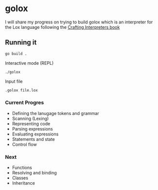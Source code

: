 # golox

I will share my progress on trying to build golox which is an interpreter for the Lox language following the 
[Crafting Interpreters book](https://craftinginterpreters.com)

## Running it

```bash
go build .
```

Interactive mode (REPL)

```bash
./golox
```

Input file

```bash
.golox file.lox
```

### Current Progres

- Defining the lanugage tokens and grammar
- Scanning (Lexing)
- Representing code
- Parsing expressions
- Evaluating expressions
- Statements and state
- Control flow

### Next
- Functions
- Resolving and binding
- Classes
- Inheritance
